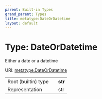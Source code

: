 ```yaml
---
parent: Built-in Types
grand_parent: Types
title: metatype:DateOrDatetime
layout: default
---
```


# Type: DateOrDatetime


Either a date or a datetime

URI: [metatype:DateOrDatetime](https://linkml.github.io/linkml-model/docs/types/DateOrDatetime)

|  |  |  |
| --- | --- | --- |
| Root (builtin) type | | **str** |
| Representation | | str |
